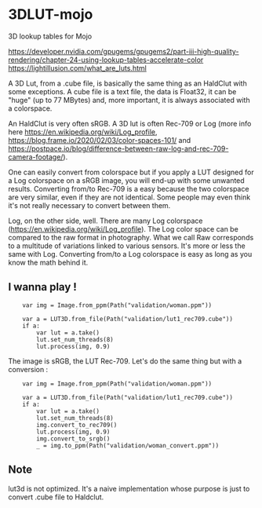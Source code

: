 # 3DLUT-mojo
3D lookup tables for Mojo

https://developer.nvidia.com/gpugems/gpugems2/part-iii-high-quality-rendering/chapter-24-using-lookup-tables-accelerate-color
https://lightillusion.com/what_are_luts.html

A 3D Lut, from a .cube file, is basically the same thing as an HaldClut with some exceptions.
A cube file is a text file, the data is Float32, it can be "huge" (up to 77 MBytes) and, more important, it is always associated with a colorspace.

An HaldClut is very often sRGB. 
A 3D lut is often Rec-709 or Log (more info here https://en.wikipedia.org/wiki/Log_profile, https://blog.frame.io/2020/02/03/color-spaces-101/ and https://postpace.io/blog/difference-between-raw-log-and-rec-709-camera-footage/).

One can easily convert from colorspace but if you apply a LUT designed for a Log colorspace on a sRGB image, you will end-up with some unwanted results.
Converting from/to Rec-709 is a easy because the two colorspace are very similar, even if they are not identical. Some people may even think it's not really necessary to convert between them.

Log, on the other side, well. There are many Log colorspace (https://en.wikipedia.org/wiki/Log_profile). The Log color space can be compared to the raw format in photography.  What we call Raw corresponds to a multitude of variations linked to various sensors. It's more or less the same with Log.
Converting from/to a Log colorspace is easy as long as you know the math behind it.

## I wanna play !

```
    var img = Image.from_ppm(Path("validation/woman.ppm")) 

    var a = LUT3D.from_file(Path("validation/lut1_rec709.cube")) 
    if a:
        var lut = a.take()
        lut.set_num_threads(8)
        lut.process(img, 0.9)    
```

The image is sRGB, the LUT Rec-709. Let's do the same thing but with a conversion :
```
    var img = Image.from_ppm(Path("validation/woman.ppm")) 

    var a = LUT3D.from_file(Path("validation/lut1_rec709.cube")) 
    if a:
        var lut = a.take()
        lut.set_num_threads(8)
        img.convert_to_rec709()
        lut.process(img, 0.9)
        img.convert_to_srgb()
        _ = img.to_ppm(Path("validation/woman_convert.ppm")) 
```

## Note

lut3d is not optimized. It's a naive implementation whose purpose is just to convert .cube file to Haldclut.


